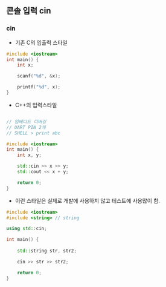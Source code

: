 ## 콘솔 입력 cin
### cin
- 기존 C의 입출력 스타일
```C
#include <iostream>
int main() {
    int x;

    scanf("%d", &x);

    printf("%d", x);
}
```
- C++의 입력스타일
```C++

// 임베디드 디버깅
// UART PIN 2개
// SHELL > print abc

#include <iostream>
int main() {
    int x, y;

    std::cin >> x >> y;
    std::cout << x + y;

    return 0;
}
```
- 이런 스타일은 실제로 개발에 사용하지 않고 테스트에 사용많이 함.

```C++
#include <iostream>
#include <string> // string 

using std::cin;

int main() {
    
    std::string str, str2;

    cin >> str >> str2;

    return 0;
}
```